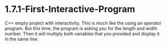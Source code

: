 # 1.7.1-First-Interactive-Program
C++ empty project with interactivity.
This is much like the using an operator program.
But this time, the program is asking you for the length and width number.
Then it will multiply both variables that you provided and display it in the same line.

